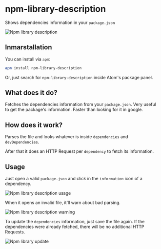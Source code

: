 # npm-library-description
Shows dependencies information in your `package.json`

![Npm library description](https://i.imgur.com/tGWCxXT.png)

## Inmarstallation

You can install via `apm`:
```sh
apm install npm-library-description
```

Or, just search for `npm-library-description` inside Atom's package panel.

## What does it do?
Fetches the dependencies information from your `package.json`. Very useful to get the package's
information. Faster than looking for it in google.

## How does it work?
Parses the file and looks whatever is inside `dependencies` and `devDependencies`.

After that it does an HTTP Request per `dependency` to fetch its information.

## Usage
Just open a valid `package.json` and click in the `information` icon of a dependency.

![Npm library description usage](https://i.imgur.com/c2tWCz5.gif)

When it opens an invalid file, it'll warn about bad parsing.

![Npm library description warning](https://i.imgur.com/he1ocz4.gif)

To update the `dependencies` information, just save the file again. If the dependencies were already
fetched, there will be no additional HTTP Requests.

![Npm library update](https://i.imgur.com/90JcBlz.gif)
